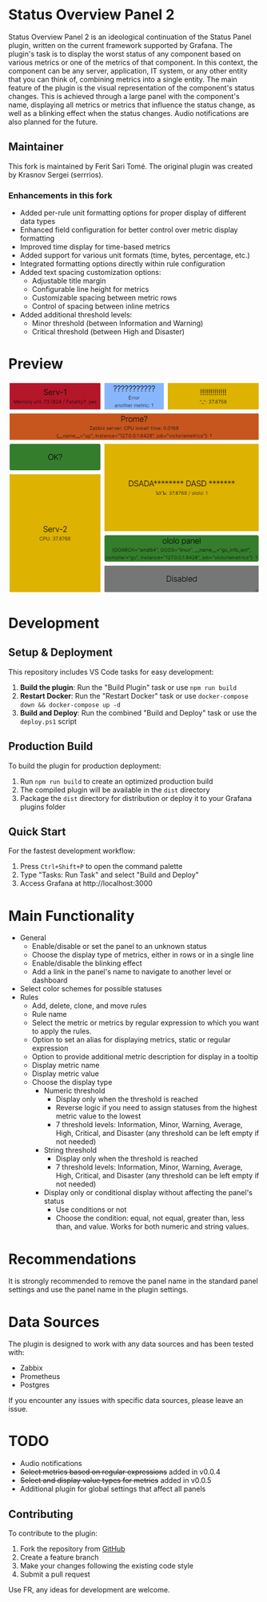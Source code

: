 # Status Overview Panel 2

Status Overview Panel 2 is an ideological continuation of the Status Panel plugin, written on the current framework supported by Grafana.
The plugin's task is to display the worst status of any component based on various metrics or one of the metrics of that component.
In this context, the component can be any server, application, IT system, or any other entity that you can think of, combining metrics into a single entity.
The main feature of the plugin is the visual representation of the component's status changes.
This is achieved through a large panel with the component's name, displaying all metrics or metrics that influence the status change, as well as a blinking effect when the status changes.
Audio notifications are also planned for the future.

## Maintainer

This fork is maintained by Ferit Sari Tomé. The original plugin was created by Krasnov Sergei (serrrios).

### Enhancements in this fork
- Added per-rule unit formatting options for proper display of different data types
- Enhanced field configuration for better control over metric display formatting
- Improved time display for time-based metrics
- Added support for various unit formats (time, bytes, percentage, etc.)
- Integrated formatting options directly within rule configuration
- Added text spacing customization options:
  - Adjustable title margin
  - Configurable line height for metrics
  - Customizable spacing between metric rows
  - Control of spacing between inline metrics
- Added additional threshold levels:
  - Minor threshold (between Information and Warning)
  - Critical threshold (between High and Disaster)

# Preview
![Simple work](https://raw.githubusercontent.com/WR-Services/Status-Overview-Panel/master/img/preview_transparent.png)

# Development

## Setup & Deployment
This repository includes VS Code tasks for easy development:

1. **Build the plugin**: Run the "Build Plugin" task or use `npm run build`
2. **Restart Docker**: Run the "Restart Docker" task or use `docker-compose down && docker-compose up -d`
3. **Build and Deploy**: Run the combined "Build and Deploy" task or use the `deploy.ps1` script

## Production Build
To build the plugin for production deployment:
1. Run `npm run build` to create an optimized production build
2. The compiled plugin will be available in the `dist` directory
3. Package the `dist` directory for distribution or deploy it to your Grafana plugins folder

## Quick Start
For the fastest development workflow:
1. Press `Ctrl+Shift+P` to open the command palette
2. Type "Tasks: Run Task" and select "Build and Deploy"
3. Access Grafana at http://localhost:3000

# Main Functionality
- General
    - Enable/disable or set the panel to an unknown status
    - Choose the display type of metrics, either in rows or in a single line
    - Enable/disable the blinking effect
    - Add a link in the panel's name to navigate to another level or dashboard
- Select color schemes for possible statuses
- Rules
    - Add, delete, clone, and move rules
    - Rule name
    - Select the metric or metrics by regular expression to which you want to apply the rules.
    - Option to set an alias for displaying metrics, static or regular expression
    - Option to provide additional metric description for display in a tooltip
    - Display metric name
    - Display metric value
    - Choose the display type
        - Numeric threshold
            - Display only when the threshold is reached
            - Reverse logic if you need to assign statuses from the highest metric value to the lowest
            - 7 threshold levels: Information, Minor, Warning, Average, High, Critical, and Disaster (any threshold can be left empty if not needed)
        - String threshold
            - Display only when the threshold is reached
            - 7 threshold levels: Information, Minor, Warning, Average, High, Critical, and Disaster (any threshold can be left empty if not needed)
        - Display only or conditional display without affecting the panel's status
            - Use conditions or not
            - Choose the condition: equal, not equal, greater than, less than, and value. Works for both numeric and string values.

# Recommendations
It is strongly recommended to remove the panel name in the standard panel settings and use the panel name in the plugin settings.

# Data Sources
The plugin is designed to work with any data sources and has been tested with:
- Zabbix
- Prometheus
- Postgres

If you encounter any issues with specific data sources, please leave an issue.

# TODO
- Audio notifications
- ~~Select metrics based on regular expressions~~ added in v0.0.4
- ~~Select and display value types for metrics~~ added in v0.0.5
- Additional plugin for global settings that affect all panels

## Contributing

To contribute to the plugin:
1. Fork the repository from [GitHub](https://github.com/WR-Services/Status-Overview-Panel)
2. Create a feature branch
3. Make your changes following the existing code style
4. Submit a pull request

Use FR, any ideas for development are welcome.
